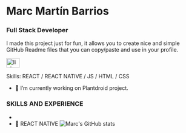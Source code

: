 # Marc Martín Barrios
### Full Stack Developer 
I made this project just for fun, it allows you to create nice and simple GitHub Readme files that you can copy/paste and use in your profile.
  
<a href="https://linkedin.com/in/linkedin.com/in/marc-martin-barrios/" target="blank"><img align="center" src="https://raw.githubusercontent.com/rahuldkjain/github-profile-readme-generator/master/src/images/icons/Social/linked-in-alt.svg" alt="linkedin.com/in/marc-martin-barrios/" height="25" width="35" /></a>

Skills: REACT / REACT NATIVE / JS / HTML / CSS

- 🔭 I’m currently working on Plantdroid project. 
  
### SKILLS AND EXPERIENCE
  - 
  - 📳 REACT NATIVE
![Marc's GitHub stats](https://github-readme-stats.vercel.app/api?username=MarcMB89&show_icons=true&theme=merko)





<!--
**MarcMB89/marcmb89** is a ✨ _special_ ✨ repository because its `README.md` (this file) appears on your GitHub profile.

Here are some ideas to get you started:

- 🔭 I’m currently working on ...
- 🌱 I’m currently learning ...
- 👯 I’m looking to collaborate on ...
- 🤔 I’m looking for help with ...
- 💬 Ask me about ...
- 📫 How to reach me: ...
- 😄 Pronouns: ...
- ⚡ Fun fact: ...
-->
